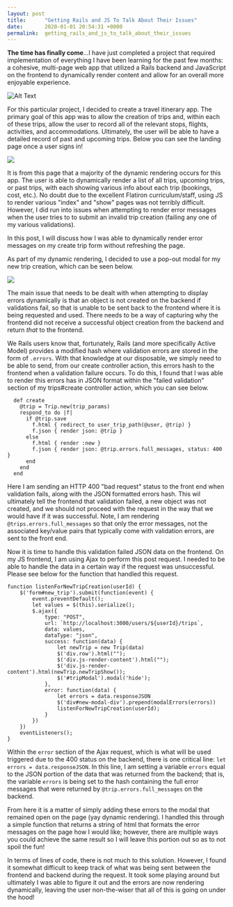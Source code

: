 ```yaml
---
layout: post
title:      "Getting Rails and JS To Talk About Their Issues"
date:       2020-01-01 20:54:31 +0000
permalink:  getting_rails_and_js_to_talk_about_their_issues
---
```



**The time has finally come**...I have just completed a project that required implementation of everything I have been learning for the past few months: a cohesive, multi-page web app that utilized a Rails backend and JavaScript on the frontend to dynamically render content and allow for an overall more enjoyable experience. 

![Alt Text](https://media.giphy.com/media/5GoVLqeAOo6PK/source.gif)

For this particular project, I decided to create a travel itinerary app. The primary goal of this app was to allow the creation of trips and, within each of these trips, allow the user to record all of the relevant stops, flights, activities, and accommodations. Ultimately, the user will be able to have a detailed record of past and upcoming trips. Below you can see the landing page once a user signs in!

![](https://i.imgur.com/RCg4Wwl.png)

It is from this page that a majority of the dynamic rendering occurs for this app. The user is able to dynamically render a list of all trips, upcoming trips, or past trips, with each showing various info about each trip (bookings, cost, etc.). No doubt due to the excellent Flatiron curriculum/staff, using JS to render various "index" and "show" pages was not terribly difficult. However, I did run into issues when attempting to render error messages when the user tries to to submit an invalid trip creation (failing any one of my various validations). 

In this post, I will discuss how I was able to dynamically render error messages on my create trip form without refreshing the page.

As part of my dynamic rendering, I decided to use a pop-out modal for my new trip creation, which can be seen below.

![](https://i.imgur.com/FDuSQmD.png)

The main issue that needs to be dealt with when attempting to display errors dynamically is that an object is not created on the backend if validations fail, so that is unable to be sent back to the frontend where it is being requested and used. There needs to be a way of capturing why the frontend did not receive a successful object creation from the backend and return *that* to the frontend. 

We Rails users know that, fortunately, Rails (and more specifically Active Model) provides a modified hash where validation errors are stored in the form of `.errors`. With that knowledge at our disposable, we simply need to be able to send, from our create controller action, this errors hash to the frontend when a validation failure occurs. To do this, I found that I was able to render this errors has in JSON format within the "failed validation" section of my trips#create controller action, which you can see below.

```
  def create
    @trip = Trip.new(trip_params)
    respond_to do |f|
      if @trip.save
        f.html { redirect_to user_trip_path(@user, @trip) }
        f.json { render json: @trip }
      else 
        f.html { render :new }
        f.json { render json: @trip.errors.full_messages, status: 400 }
      end
    end
  end
```

Here I am sending an HTTP 400 "bad request" status to the front end when validation fails, along with the JSON formatted errors hash. This wil ultimately tell the frontend that validation failed, a new object was not created, and we should not proceed with the request in the way that we would have if it was successful. Note, I am rendering `@trips.errors.full_messages` so that only the error messages, not the associated key/value pairs that typically come with validation errors, are sent to the front end.

Now it is time to handle this validation failed JSON data on the frontend. On my JS frontend, I am using Ajax to perform this post request. I needed to be able to handle the data in a certain way if the request was unsuccessful. Please see below for the function that handled this request.

```
function listenForNewTripCreation(userId) {
	$('form#new_trip').submit(function(event) {
		event.preventDefault();
		let values = $(this).serialize();
		$.ajax({
			type: "POST",
			url: `http://localhost:3000/users/${userId}/trips`,
			data: values,
			dataType: "json",
			success: function(data) {
				let newTrip = new Trip(data)
				$('div.row').html("");
				$('div.js-render-content').html("");
				$('div.js-render-content').html(newTrip.newTripShow());
				$('#tripModal').modal('hide');
			},
			error: function(data) {
				let errors = data.responseJSON
				$('div#new-modal-div').prepend(modalErrors(errors))
				listenForNewTripCreation(userId);
			}
		})
	})
	eventListeners();	
}
```

Within the `error` section of the Ajax request, which is what will be used triggered due to the 400 status on the backend, there is one critical line: `let errors = data.responseJSON`. In this line, I am setting a variable `errors` equal to the JSON portion of the data  that was returned from the backend; that is, the variable `errors` is being set to the hash containing the full error messages that were returned by `@trip.errors.full_messages` on the backend.

From here it is a matter of simply adding these errors to the modal that remained open on the page (yay dynamic rendering). I handled this through a simple function that returns a string of html that formats the error messages on the page how I would like; however, there are multiple ways you could achieve the same result so I will leave this portion out so as to not spoil the fun!

In terms of lines of code, there is not much to this solution. However, I found it somewhat difficult to keep track of what was being sent between the frontend and backend during the request. It took some playing around but ultimately I was able to figure it out and the errors are now rendering dynamically, leaving the user non-the-wiser that all of this is going on under the hood!
